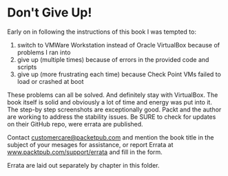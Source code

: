 # Don't Give Up!
Early on in following the instructions of this book I was tempted to:
1. switch to VMWare Workstation instead of Oracle VirtualBox because of problems I ran into
2. give up (multiple times) because of errors in the provided code and scripts
3. give up (more frustrating each time) because Check Point VMs failed to load or crashed at boot

These problems can all be solved. And definitely stay with VirtualBox. The book itself is solid and obviously a lot
of time and energy was put into it. The step-by step screenshots are exceptionally good. Packt and the author are
working to address the stability issues. Be SURE to check for updates on their GitHub repo, were errata are 
published.

Contact customercare@packetpub.com and mention the book title in the subject of your mesages for assistance, or report
Errata at www.packtpub.com/support/errata and fill in the form.

Errata are laid out separately by chapter in this folder.
